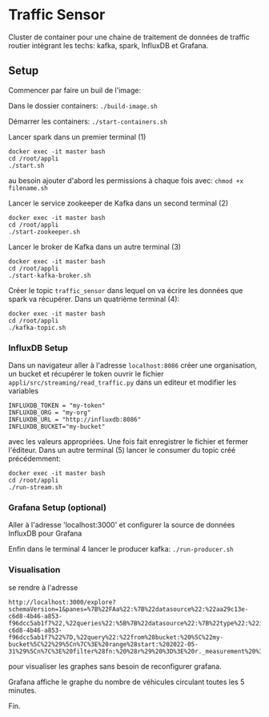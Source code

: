 # Traffic Sensor

Cluster de container pour une chaine de traitement de données de traffic routier intégrant les techs: kafka, spark, InfluxDB et Grafana.

## Setup

Commencer par faire un buil de l'image:

Dans le dossier containers: `./build-image.sh`

Démarrer les containers: `./start-containers.sh`

Lancer spark dans un premier terminal (1)
```
docker exec -it master bash
cd /root/appli
./start.sh
```
au besoin ajouter d'abord les permissions à chaque fois avec: `chmod +x filename.sh`

Lancer le service zookeeper de Kafka dans un second terminal (2)
```
docker exec -it master bash
cd /root/appli
./start-zookeeper.sh
```

Lancer le broker de Kafka dans un autre terminal (3)
```
docker exec -it master bash
cd /root/appli
./start-kafka-broker.sh
```

Créer le topic `traffic_sensor` dans lequel on va écrire les données que spark va récupérer. Dans un quatrième terminal (4):
```
docker exec -it master bash
cd /root/appli
./kafka-topic.sh
```

### InfluxDB Setup
Dans un navigateur aller à l'adresse `localhost:8086` créer une organisation, un bucket et récupérer le token
ouvrir le fichier `appli/src/streaming/read_traffic.py` dans un editeur et modifier les variables
```
INFLUXDB_TOKEN = "my-token"
INFLUXDB_ORG = "my-org"
INFLUXDB_URL = "http://influxdb:8086"
INFLUXDB_BUCKET="my-bucket"
```
avec les valeurs appropriées.
Une fois fait enregistrer le fichier et fermer l'éditeur. Dans un autre terminal (5) lancer le consumer du topic créé précédemment:
```
docker exec -it master bash
cd /root/appli
./run-stream.sh
```

### Grafana Setup (optional)
Aller à l'adresse 'localhost:3000' et configurer la source de données InfluxDB pour Grafana

Enfin dans le terminal 4 lancer le producer kafka:
`./run-producer.sh`


### Visualisation

se rendre à l'adresse 
```
http://localhost:3000/explore?schemaVersion=1&panes=%7B%22FAa%22:%7B%22datasource%22:%22aa29c13e-c6d8-4b46-a853-f96dcc5ab1f7%22,%22queries%22:%5B%7B%22datasource%22:%7B%22type%22:%22influxdb%22,%22uid%22:%22aa29c13e-c6d8-4b46-a853-f96dcc5ab1f7%22%7D,%22query%22:%22from%28bucket:%20%5C%22my-bucket%5C%22%29%5Cn%7C%3E%20range%28start:%202022-05-31%29%5Cn%7C%3E%20filter%28fn:%20%28r%29%20%3D%3E%20r._measurement%20%3D%3D%20%5C%22traffic_final%5C%22%29%22,%22refId%22:%22A%22%7D%5D,%22range%22:%7B%22from%22:%221659340800000%22,%22to%22:%221659425100000%22%7D%7D%7D&orgId=1
```
pour visualiser les graphes sans besoin de reconfigurer grafana.

Grafana affiche le graphe du nombre de véhicules circulant toutes les 5 minutes.

Fin.




